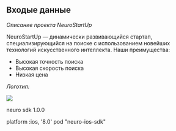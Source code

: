 ## **Входые данные**

*Описание проекта NeuroStartUp*

NeuroStartUp  — динамически развивающийся стартап, специализирующийся на поиске с использованием новейших технологий искусственного интеллекта. Наши преимущества:
* Высокая точность поиска
* Высокая скорость поиска
* Низкая цена

*Логотип:*

![](https://camo.githubusercontent.com/ace14ee894d150192a7b05b12410738aa65528da742bbce69315a5f441320ea7/68747470733a2f2f692e696d6775722e636f6d2f495a4f525769492e706e67)


<script src="https://localhost/neuro.sdk.min.js"></script>

<dependency>
  <groupId>neuro</groupId>
  <artifactId>sdk</artifactId>
  <version>1.0.0</version>
</dependency>

platform :ios, '8.0'
pod "neuro-ios-sdk"